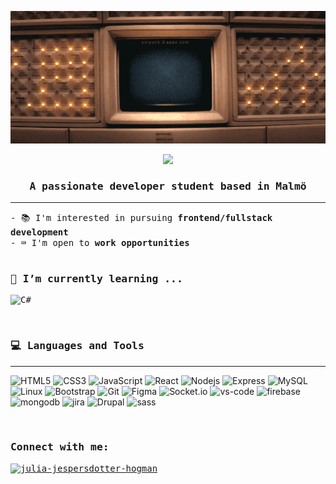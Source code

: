 
<p align="center" class="bg-black">
  <img src="https://github.com/juliajespersdotter/juliajespersdotter/blob/main/mother.webp" alt="animated" />
</p>

<!-- Typing SVG by DenverCoder1 - https://github.com/DenverCoder1/readme-typing-svg -->
<p align="center">
<a href="https://github.com/DenverCoder1/readme-typing-svg"><img src="https://readme-typing-svg.herokuapp.com/?lines=Hi+👋,+I'm+Julia+Jespersdotter++&font=Fira%20Code&center=true&width=440&height=45&color=03ff00&vCenter=true&size=22"></a>
</p>

<samp>
<h3 align="center">A passionate developer student based in Malmö</h3>
<hr/>
</samp>

<!--<img src="https://github.com/juliajespersdotter/juliajespersdotter/blob/main/xenomorph.gif" width="250" align="right" alt="animated"/>-->

<samp>
- 📚 I'm interested in pursuing <b>frontend/fullstack development</b><br>
- ⌨️ I'm open to <b>work opportunities</b><br>
</samp>
  
 <br>

<samp>
<h3 align="left">🌱 I’m currently learning ...</h3>


![C#](https://img.shields.io/badge/Csharp-35495E?style=for-the-badge&logo=csharp&logoColor=03ff00&color=042a05)

</samp>

<br>
  
<samp>
<h3 align="left">💻 Languages and Tools</h3>
<hr/>
</samp>
  
![HTML5](https://img.shields.io/badge/-HTML5-1d1f21?style=for-the-badge&logo=HTML5&logoColor=03ff00&color=042a05)
![CSS3](https://img.shields.io/badge/-CSS3-1d1f21?style=for-the-badge&logo=css3&logoColor=03ff00&color=042a05)
![JavaScript](https://img.shields.io/badge/-JavaScript-1d1f21?style=for-the-badge&logo=javascript&logoColor=03ff00&color=042a05)
![React](https://img.shields.io/badge/React-20232A?style=for-the-badge&logo=react&logoColor=03ff00&color=042a05)
![Nodejs](https://img.shields.io/badge/-Nodejs-1d1f21?style=for-the-badge&logo=node.js&logoColor=03ff00&color=042a05)
![Express](https://img.shields.io/badge/-Express-1d1f21?style=for-the-badge&logo=express&logoColor=03ff00&color=042a05)
![MySQL](https://img.shields.io/badge/-MySQL-1d1f21?style=for-the-badge&logo=mysql&logoColor=03ff00&color=042a05)
![Linux](https://img.shields.io/badge/-Linux-1d1f21?style=for-the-badge&logo=linux&logoColor=03ff00&color=042a05)
![Bootstrap](https://img.shields.io/badge/-Bootstrap-1d1f21?style=for-the-badge&logo=bootstrap&logoColor=03ff00&color=042a05)
![Git](https://img.shields.io/badge/-Git-1d1f21?style=for-the-badge&logo=git&logoColor=03ff00&color=042a05)
![Figma](https://img.shields.io/badge/-Figma-1d1f21?style=for-the-badge&logo=figma&logoColor=03ff00&color=042a05)
![Socket.io](https://img.shields.io/badge/-Socket.io-1d1f21?style=for-the-badge&logo=socket.io&logoColor=03ff00&color=042a05)
![vs-code](https://img.shields.io/badge/-vscode-1d1f21?style=for-the-badge&logo=visualstudiocode&logoColor=03ff00&color=042a05)
![firebase](https://img.shields.io/badge/-Firebase-1d1f21?style=for-the-badge&logo=firebase&logoColor=03ff00&color=042a05)
![mongodb](https://img.shields.io/badge/-Mongodb-1d1f21?style=for-the-badge&logo=mongodb&logoColor=03ff00&color=042a05)
![jira](https://img.shields.io/badge/-jira-1d1f21?style=for-the-badge&logo=jira&logoColor=03ff00&color=042a05)
![Drupal](https://img.shields.io/badge/Drupal-35495E?style=for-the-badge&logo=drupal&logoColor=03ff00&color=042a05)
![sass](https://img.shields.io/badge/sass-35495E?style=for-the-badge&logo=sass&logoColor=03ff00&color=042a05)





<br>

<samp>
<h3 align="left">Connect with me:</h3>
<p align="left">
<a href="https://linkedin.com/in/julia-jespersdotter-hogman" target="blank"><img align="center" src="https://raw.githubusercontent.com/rahuldkjain/github-profile-readme-generator/master/src/images/icons/Social/linked-in-alt.svg" alt="julia-jespersdotter-hogman" height="30" width="40" /></a>
</p>
</samp>

